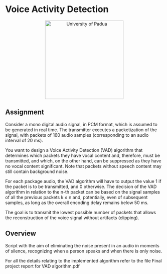 # Voice Activity Detection

<p align="center">
    <img src="https://www.unidformazione.com/wp-content/uploads/2018/04/unipd-universita-di-padova.png" width="250" alt="University of Padua"/>
</p>

## Assignment

Consider a mono digital audio signal, in PCM format, which is assumed to be generated in real time. The transmitter executes a packetization of the signal, with packets of 160 audio samples (corresponding to an audio interval of 20 ms).

You want to design a Voice Activity Detection (VAD) algorithm that determines which packets they have vocal content and, therefore, must be transmitted, and which, on the other hand, can be suppressed as they have no vocal content significant. Note that packets without speech content may still contain background noise.

For each package audio, the VAD algorithm will have to output the value 1 if the packet is to be transmitted, and 0 otherwise. The decision of the VAD algorithm in relation to the n-th packet can be based on the signal samples of all the previous packets k ≤ n and, potentially, even of subsequent samples, as long as the overall encoding delay remains below 50 ms.

The goal is to transmit the lowest possible number of packets that allows the reconstruction of the voice signal without artifacts (clipping).

## Overview

Script with the aim of eliminating the noise present in an audio in moments of silence, recognizing when a person speaks and when there is only noise.

For all the details relating to the implemented algorithm refer to the file Final project report for VAD algorithm.pdf
